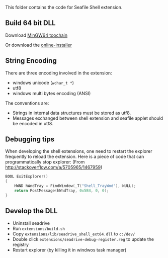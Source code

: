 This folder contains the code for Seafile Shell extension.


## Build 64 bit DLL

Download [MinGW64 toochain](http://sourceforge.net/projects/mingw-w64/files/Toolchains%20targetting%20Win64/Automated%20Builds/mingw-w64-bin_i686-mingw_20111220.zip/download)

Or download the [online-installer](http://sourceforge.net/projects/mingw-w64/files/Toolchains%20targetting%20Win32/Personal%20Builds/mingw-builds/installer/mingw-w64-install.exe/download)

## String Encoding

There are three encoding involved in the extension:

- windows unicode (`wchar_t *`)
- utf8
- windows multi bytes encoding (ANSI)

The conventions are:

- Strings in internal data structures must be stored as utf8.
- Messages exchanged between shell extension and seafile applet should be encoded in utf8.


## Debugging tips

When developing the shell extensions, one need to restart the explorer frequently to reload the extension. Here is a piece of code that can programmatically stop explorer: (From http://stackoverflow.com/a/5705965/1467959)

```c
BOOL ExitExplorer()
{
    HWND hWndTray = FindWindow(_T("Shell_TrayWnd"), NULL);
    return PostMessage(hWndTray, 0x5B4, 0, 0);
}
```

## Develop the DLL

- Uninstall seadrive
- Run `extensions/build.sh`
- Copy `extensions/lib/seadrive_shell_ext64.dll` to `c:/dev/`
- Double click `extensions/seadrive-debug-register.reg` to update the registry
- Restart explorer (by killing it in windwos task manager)
